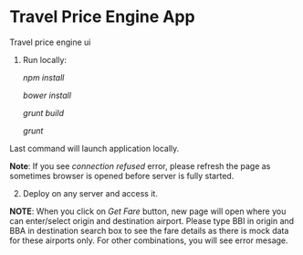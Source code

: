 # Travel Price Engine App

Travel price engine ui

1. Run locally:

    _npm install_
    
    _bower install_
    
    _grunt build_

    _grunt_
    
 Last command will launch application locally. 
 
 **Note**: If you see _connection refused_ error, please refresh the page as sometimes browser is opened before server is fully started.
 
2. Deploy on any server and access it. 

**NOTE**: When you click on  _Get Fare_ button, new page will open where you can enter/select origin and destination airport.
Please type BBI in origin and BBA in destination search box to see the fare details as there is mock data for these airports only.
For other combinations, you will see error mesage.

